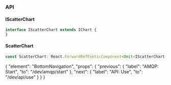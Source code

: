 

### API

#### IScatterChart

```ts
interface IScatterChart extends IChart {
}
```

#### ScatterChart

```ts
const ScatterChart: React.ForwardRefExoticComponent<Omit<IScatterChart, "ref"> & React.RefAttributes<unknown>>;
```


{
  "element": "BottomNavigation",
  "props": {
    "previous": {
      "label": "AMQP: Start",
      "to": "/dev/amqp/start"
    },
    "next": {
      "label": "API: Use",
      "to": "/dev/api/use"
    }
  }
}